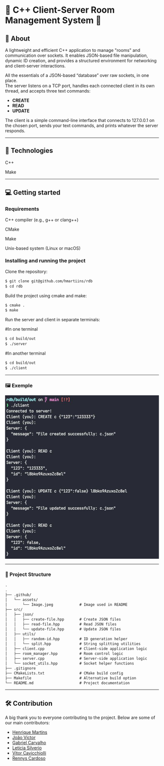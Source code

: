 # 📡 C++ Client-Server Room Management System 📡

## 👀 About

A lightweight and efficient C++ application to manage "rooms" and communication over sockets. It enables JSON-based file manipulation, dynamic ID creation, and provides a structured environment for networking and client-server interactions.

All the essentials of a JSON-based “database” over raw sockets, in one place.  
The server listens on a TCP port, handles each connected client in its own thread, and accepts three text commands:  
- **CREATE** 
- **READ** 
- **UPDATE**   

The client is a simple command-line interface that connects to 127.0.0.1 on the chosen port, sends your text commands, and prints whatever the server responds.

---

## 🚀 Technologies

C++

Make

---

## 💻 Getting started

### Requirements

C++ compiler (e.g., g++ or clang++)

CMake

Make

Unix-based system (Linux or macOS)

### Installing and running the project

Clone the repository:

```bash
$ git clone git@github.com/hmartiins/rdb
$ cd rdb
```

Build the project using cmake and make:

```bash
$ cmake .
$ make
```

Run the server and client in separate terminals:

#In one terminal

```bash
$ cd build/out
$ ./server
```
#In another terminal

```bash
$ cd build/out
$ ./client
```

---

### 🖼 Exemple

![Application Screenshot](.github/assets/Image.jpeg)

---

### 📁 Project Structure

```
.
.
├── .github/
│   └── assets/
│       └── Image.jpeg            # Image used in README
├── src/
│   ├── json/
│   │   ├── create-file.hpp       # Create JSON files
│   │   ├── read-file.hpp         # Read JSON files
│   │   └── update-file.hpp       # Update JSON files
│   ├── utils/
│   │   ├── random-id.hpp         # ID generation helper
│   │   └── split.hpp             # String splitting utilities
│   ├── client.cpp                # Client-side application logic
│   ├── room_manager.hpp          # Room control logic
│   ├── server.cpp                # Server-side application logic
│   └── socket_utils.hpp          # Socket helper functions
├── .gitignore
├── CMakeLists.txt                # CMake build config
├── Makefile                      # Alternative build option
└── README.md                     # Project documentation
```

---

## 🛠 Contribution

A big thank you to everyone contributing to the project. Below are some of our main contributors:

- [Henrique Martins](https://github.com/hmartiins)
- [João Victor](https://github.com/joaovds)
- [Gabriel Carvalho](https://github.com/GabrielQuinteiro)
- [Leticia Silverio](https://github.com/devLeSilverio)
- [Vitor Cavicchiolli](https://github.com/Vitorcavic)
- [Rennys Cardoso](https://github.com/yrsenn)

